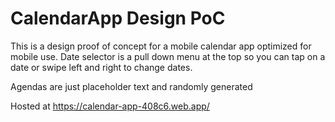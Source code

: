 # CalendarApp Design PoC

This is a design proof of concept for a mobile calendar app optimized for mobile use. 
Date selector is a pull down menu at the top so you can tap on a date or swipe left and right to change dates.


Agendas are just placeholder text and randomly generated

Hosted at https://calendar-app-408c6.web.app/
